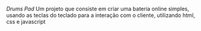 *Drums Pad*
Um projeto que consiste em criar uma bateria online simples, usando as teclas do teclado para a interação com o cliente, utilizando html, css e javascript
